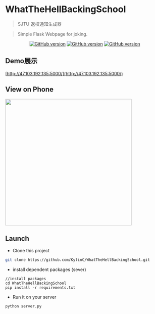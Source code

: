 # WhatTheHellBackingSchool
> SJTU 返校通知生成器

> Simple Flask Webpage for joking.



  <p align="center">
    <a href="https://github.com/KylinC/WhatTheHellBackingSchool"><img src="https://img.shields.io/badge/python-3.5.7-blue.svg" alt="GitHub version"></a>
    <a href="https://github.com/KylinC/WhatTheHellBackingSchool"><img src="https://img.shields.io/badge/flask-1.1.1-brightgreen" alt="GitHub version"></a>
    <a href="https://github.com/KylinC/WhatTheHellBackingSchool"><img src="https://img.shields.io/badge/jquery-1.11.2-yellowgreen" alt="GitHub version"></a>
  </p>



## Demo展示

[http://47.103.192.135:5000/](http://47.103.192.135:5000/)



## View on Phone

<img style="height:400px;" src="http://kylinhub.oss-cn-shanghai.aliyuncs.com/2020-04-24-IMG_7657.jpg">



## Launch

- Clone this project

```bash
git clone https://github.com/KylinC/WhatTheHellBackingSchool.git
```

- install dependent packages (sever)

```
//install packages
cd WhatTheHellBackingSchool
pip install -r requirements.txt
```

- Run it on your server

```
python server.py
```



